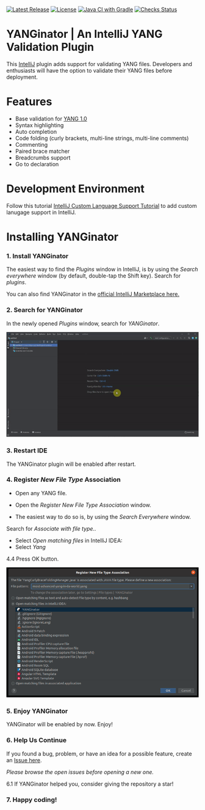 [![Latest Release](https://img.shields.io/github/v/release/PANTHEONtech/YANGinator)](https://plugins.jetbrains.com/plugin/17935-yanginator)
[![License](https://img.shields.io/github/license/PANTHEONtech/YANGinator)](https://github.com/PANTHEONtech/YANGinator/blob/master/LICENSE)
[![Java CI with Gradle](https://github.com/PANTHEONtech/YANGinator/actions/workflows/gradle.yml/badge.svg)](https://github.com/PANTHEONtech/YANGinator/actions/workflows/gradle.yml)
[![Checks Status](https://img.shields.io/github/checks-status/PANTHEONtech/YANGinator/master)](https://github.com/PANTHEONtech/YANGinator/actions)



YANGinator | An IntelliJ YANG Validation Plugin
=============

This [IntelliJ](https://www.jetbrains.com/idea/) plugin adds support for validating YANG files. Developers and enthusiasts will have the option to validate their YANG files before deployment.

# Features

- Base validation for [YANG 1.0](https://datatracker.ietf.org/doc/html/rfc6020)
- Syntax highlighting 
- Auto completion
- Code folding (curly brackets, multi-line strings, multi-line comments)
- Commenting
- Paired brace matcher
- Breadcrumbs support
- Go to declaration

# Development Environment

Follow this tutorial [IntelliJ Custom Language Support Tutorial](https://plugins.jetbrains.com/docs/IntelliJ/custom-language-support-tutorial.html) to add custom lanugage support in IntelliJ.

# Installing YANGinator

### 1. Install YANGinator

The easiest way to find the *Plugins* window in IntelliJ, is by using the *Search everywhere* window (by default, double-tap the Shift key). Search for *plugins*.

You can also find YANGinator in the [official IntelliJ Marketplace here.](https://plugins.jetbrains.com/plugin/17935-yanginator)

### 2. Search for YANGinator

In the newly opened *Plugins* window, search for *YANGinator*.

![Install Plugin IntelliJ](/intelij-plugin/src/main/resources/images/installation/install_plugin.gif)

### 3. Restart IDE

The YANGinator plugin will be enabled after restart.

### 4. Register *New File Type* Association

- Open any YANG file.

- Open the *Register New File Type Association* window.

- The easiest way to do so is, by using the *Search Everywhere* window.

Search for *Associate with file type..*

- Select *Open matching files* in IntelliJ IDEA:
- Select *Yang*

4.4 Press OK button.

![install plugin from disk.png](intelij-plugin/src/main/resources/images/installation/tutorial_new_file_type_association.png)

### 5. Enjoy YANGinator

YANGinator will be enabled by now. Enjoy!

### 6. Help Us Continue

If you found a bug, problem, or have an idea for a possible feature, create an [Issue here](https://github.com/PANTHEONtech/YANGinator/issues).

*Please browse the open issues before opening a new one.*

6.1 If YANGinator helped you, consider giving the repository a star!

### 7. Happy coding!
